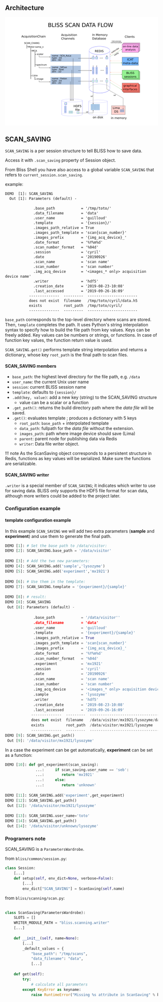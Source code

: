 
## Architecture

![Screenshot](img/scan_data_flow_path.svg)

## SCAN_SAVING

`SCAN_SAVING` is a per session structure to tell BLISS how to save data.

Access it with `.scan_saving` property of Session object.

From Bliss Shell you have also access to a global variable `SCAN_SAVING` that
refers to `current_session.scan_saving`.

example:

```
DEMO  [1]: SCAN_SAVING
  Out [1]: Parameters (default) -

             .base_path            = '/tmp/toto/'
             .data_filename        = 'data'
             .user_name            = 'guilloud'
             .template             = '{session}/'
             .images_path_relative = True
             .images_path_template = 'scan{scan_number}'
             .images_prefix        = '{img_acq_device}_'
             .date_format          = '%Y%m%d'
             .scan_number_format   = '%04d'
             .session              = 'cyril'
             .date                 = '20190926'
             .scan_name            = 'scan name'
             .scan_number          = 'scan number'
             .img_acq_device       = '<images_* only> acquisition device name'
             .writer               = 'hdf5'
             .creation_date        = '2019-08-23-10:08'
             .last_accessed        = '2019-09-26-16:09'
           --------------  ---------  -----------------------
           does not exist  filename   /tmp/toto/cyril/data.h5
           exists          root_path  /tmp/toto/cyril/
           --------------  ---------  -----------------------
```

`base_path` corresponds to the top-level directory where scans are
stored. Then, `template` completes the path. It uses Python's string
interpolation syntax to specify how to build the file path from key
values. Keys can be freely added. Key values can be numbers or
strings, or functions. In case of function key values, the function
return value is used.

`SCAN_SAVING.get()` performs template string interpolation and returns
a dictionary, whose key `root_path` is the final path to scan files.

#### SCAN_SAVING members

* `base_path`: the highest level directory for the file path, e.g. `/data`
* `user_name`: the current Unix user name
* `session`: current BLISS session name
* `template`: defaults to `{session}/`
* `.add(key, value)`: add a new key (string) to the SCAN_SAVING structure
    - value can be a scalar or a function
* `.get_path()`: returns the build directory path where the *data file* will be saved.
* `.get()`: evaluates template ; produces a dictionary with 5 keys
    - `root_path`: `base_path` + interpolated template
    - `data_path`: fullpath for the *data file* without the extension.
    - `images_path`: path where image device should save (Lima)
    - `parent`: parent node for publishing data via Redis
    - `writer`: Data file writer object.

!!! note
    As the ScanSaving object corresponds to a persistent
    structure in Redis, functions as key values will be
    serialized. Make sure the functions are serializable.

#### SCAN_SAVING writer

`.writer` is a special member of `SCAN_SAVING`; it indicates which
writer to use for saving data. BLISS only supports the HDF5 file
format for scan data, although more writers could be added to the
project later.

### Configuration example

#### template configuration example

In this example `SCAN_SAVING` we will add two extra parameters
(**sample** and **experiment**) and use them to generate the final path.

```python
DEMO [1]: # Set the base path to /data/visitor:
DEMO [2]: SCAN_SAVING.base_path = '/data/visitor'

DEMO [3]: # Add the two new parameters:
DEMO [4]: SCAN_SAVING.add('sample','lysozyme')
DEMO [5]: SCAN_SAVING.add('experiment','mx1921')

DEMO [6]: # Use them in the template:
DEMO [7]: SCAN_SAVING.template = '{experiment}/{sample}'

DEMO [8]: # result:
DEMO [8]: SCAN_SAVING
 Out [8]: Parameters (default) -

             .base_path            = '/data/visitor''
             .data_filename        = 'data'
             .user_name            = 'guilloud'
             .template             = '{experiment}/{sample}'
             .images_path_relative = True
             .images_path_template = 'scan{scan_number}'
             .images_prefix        = '{img_acq_device}_'
             .date_format          = '%Y%m%d'
             .scan_number_format   = '%04d'
             .experiment           = 'mx1921'
             .session              = 'cyril'
             .date                 = '20190926'
             .scan_name            = 'scan name'
             .scan_number          = 'scan number'
             .img_acq_device       = '<images_* only> acquisition device name'
             .sample               = 'lysozyme'
             .writer               = 'hdf5'
             .creation_date        = '2019-08-23-10:08'
             .last_accessed        = '2019-09-26-16:09'
            --------------  ---------  -------------------------------------
            does not exist  filename   /data/visitor/mx1921/lysozyme/data.h5
            exists          root_path  /data/visitor/mx1921/lysozyme
            --------------  ---------  -------------------------------------
DEMO [9]: SCAN_SAVING.get_path()
 Out [9]: '/data/visitor/mx1921/lysozyme'
```

In a case the experiment can be get automatically, **experiment** can be set as
a function:

```python
DEMO [10]: def get_experiment(scan_saving):
              ...:     if scan_saving.user_name == 'seb':
              ...:        return 'mx1921'
              ...:     else:
              ...:        return 'unknown'

DEMO [11]: SCAN_SAVING.add('experiment',get_experiment)
DEMO [12]: SCAN_SAVING.get_path()
 Out [12]: '/data/visitor/mx1921/lysozyme'

DEMO [13]: SCAN_SAVING.user_name='toto'
DEMO [14]: SCAN_SAVING.get_path()
 Out [14]: '/data/visitor/unknown/lysozyme'
```


### Programers note

SCAN_SAVING is a `ParametersWardrobe`.


from `bliss/common/session.py`:
```python
class Session:
    [...]
    def setup(self, env_dict=None, verbose=False):
        [...]
        env_dict["SCAN_SAVING"] = ScanSaving(self.name)
```


from `bliss/scanning/scan.py`:
```python

class ScanSaving(ParametersWardrobe):
    SLOTS = []
    WRITER_MODULE_PATH = "bliss.scanning.writer"
    [...]

    def __init__(self, name=None):
        [...]
        _default_values = {
            "base_path": "/tmp/scans",
            "data_filename": "data",
            [...]

    def get(self):
        try:
            # calculate all parameters
        except KeyError as keyname:
            raise RuntimeError("Missing %s attribute in ScanSaving" % keyname)

```
